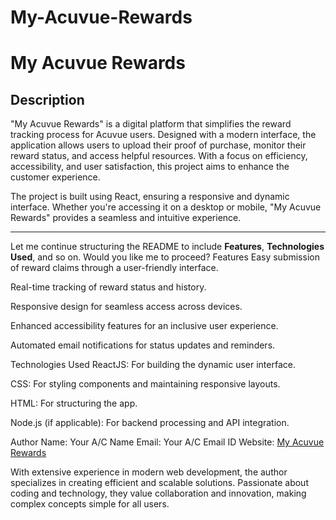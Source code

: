 # My-Acuvue-Rewards
# My Acuvue Rewards

## Description
"My Acuvue Rewards" is a digital platform that simplifies the reward tracking process for Acuvue users. Designed with a modern interface, the application allows users to upload their proof of purchase, monitor their reward status, and access helpful resources. With a focus on efficiency, accessibility, and user satisfaction, this project aims to enhance the customer experience.

The project is built using React, ensuring a responsive and dynamic interface. Whether you're accessing it on a desktop or mobile, "My Acuvue Rewards" provides a seamless and intuitive experience.

---

Let me continue structuring the README to include **Features**, **Technologies Used**, and so on. Would you like me to proceed?
Features
Easy submission of reward claims through a user-friendly interface.

Real-time tracking of reward status and history.

Responsive design for seamless access across devices.

Enhanced accessibility features for an inclusive user experience.

Automated email notifications for status updates and reminders.

Technologies Used
ReactJS: For building the dynamic user interface.

CSS: For styling components and maintaining responsive layouts.

HTML: For structuring the app.

Node.js (if applicable): For backend processing and API integration.

Author
Name: Your A/C Name Email: Your A/C Email ID Website: [My Acuvue Rewards](https://www.myacuvuerewards.org)

With extensive experience in modern web development, the author specializes in creating efficient and scalable solutions. Passionate about coding and technology, they value collaboration and innovation, making complex concepts simple for all users.
